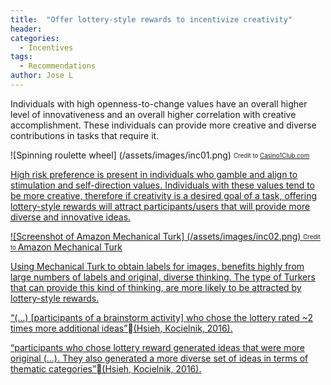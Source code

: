 ```yaml
---
title:  "Offer lottery-style rewards to incentivize creativity"
header:
categories:
  - Incentives
tags:
  - Recommendations
author: Jose L
---
```


Individuals with high openness-to-change values have an overall higher level of innovativeness and an overall higher correlation with creative accomplishment. These individuals can provide more creative and diverse contributions in tasks that require it.  

![Spinning roulette wheel] (/assets/images/inc01.png)
<sub><sup>Credit to <a href="https://www.casino1club.com/">Casino1Club.com</sub></sup>

High risk preference is present in individuals who gamble and align to stimulation and self-direction values. Individuals with these values tend to be more creative, therefore if creativity is a desired goal of a task, offering lottery-style rewards will attract participants/users that will provide more diverse and innovative ideas.


![Screenshot of Amazon Mechanical Turk] (/assets/images/inc02.png)
<sub><sup>Credit to <a href="https://www.mturk.com/">Amazon Mechanical Turk</sub></sup>

Using Mechanical Turk to obtain labels for images, benefits highly from large numbers of labels and original, diverse thinking. The type of Turkers that can provide this kind of thinking, are more likely to be attracted by lottery-style rewards.


“(…) [participants of a brainstorm activity] who chose the lottery rated ~2 times more additional ideas”(Hsieh, Kocielnik, 2016).

“participants who chose lottery reward generated ideas that were more original (…). They also generated a more diverse set of ideas in terms of thematic categories”(Hsieh, Kocielnik, 2016).

